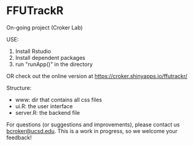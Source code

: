 # FFUTrackR
On-going project (Croker Lab)

USE:
1. Install Rstudio
2. Install dependent packages
3. run "runApp()" in the directory

OR check out the online version at https://croker.shinyapps.io/ffutrackr/

Structure:
 - www: dir that contains all css files
 - ui.R: the user interface
 - server.R: the backend file

For questions (or suggestions and improvements), please contact us bcroker@ucsd.edu. This is a work in progress, so we welcome your feedback!
